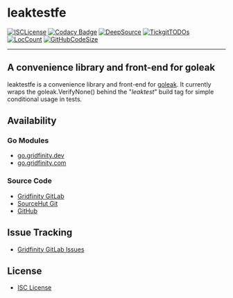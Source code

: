 # leaktestfe

[![ISCLicense](https://img.shields.io/badge/License-ISC-blue.svg)](https://tldrlegal.com/license/-isc-license)
[![Codacy Badge](https://api.codacy.com/project/badge/Grade/e0745e35bd6d4e258722864bed47acc5)](https://app.codacy.com/gh/gridfinity/leaktestfe)
[![DeepSource](https://deepsource.io/gh/gridfinity/leaktestfe.svg/?label=active+issues)](https://deepsource.io/gh/gridfinity/leaktestfe/?ref=repository-badge)
[![TickgitTODOs](https://img.shields.io/endpoint?url=https://api.tickgit.com/badge?repo=github.com/gridfinity/leaktestfe)](https://www.tickgit.com/browse?repo=github.com/gridfinity/leaktestfe)
[![LocCount](https://img.shields.io/tokei/lines/github/gridfinity/leaktestfe.svg)](https://github.com/XAMPPRocky/tokei)
[![GitHubCodeSize](https://img.shields.io/github/languages/code-size/gridfinity/leaktestfe.svg)](https://github.com/gridfinity/leaktestfe)

---

## A convenience library and front-end for goleak

leaktestfe is a convenience library and front-end for
[goleak](https://go.uber.org/goleak). It currently wraps the goleak.VerifyNone()
behind the "_leaktest_" build tag for simple conditional usage in tests.

## Availability

### Go Modules

- [go.gridfinity.dev](https://go.gridfinity.dev/leaktestfe/)
- [go.gridfinity.com](https://go.gridfinity.com/)

### Source Code

- [Gridfinity GitLab](https://gitlab.gridfinity.com/go/leaktestfe)
- [SourceHut Git](https://git.sr.ht/~trn/leaktestfe)
- [GitHub](https://github.com/gridfinity/leaktestfe)

## Issue Tracking

- [Gridfinity GitLab Issues](https://gitlab.gridfinity.com/go/leaktestfe/-/issues)

## License

- [ISC License](https://tldrlegal.com/license/-isc-license)
